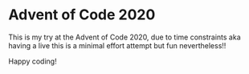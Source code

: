 # Advent of Code 2020

This is my try at the Advent of Code 2020, due to time constraints aka having a live this is a minimal effort attempt  but fun nevertheless!!

Happy coding!